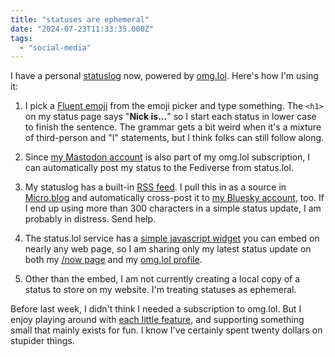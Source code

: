 ```yaml
---
title: "statuses are ephemeral"
date: "2024-07-23T11:33:35.000Z"
tags: 
  - "social-media"
---
```


I have a personal [statuslog](https://nsmsn.status.lol/) now, powered by [omg.lol](https://omg.lol/). Here's how I'm using it:

1. I pick a [Fluent emoji](https://github.com/microsoft/fluentui-emoji) from the emoji picker and type something. The `<h1>` on my status page says "**Nick is...**" so I start each status in lower case to finish the sentence. The grammar gets a bit weird when it's a mixture of third-person and "I" statements, but I think folks can still follow along.

3. Since [my Mastodon account](https://social.lol/@nsmsn) is also part of my omg.lol subscription, I can automatically post my status to the Fediverse from status.lol.

5. My statuslog has a built-in [RSS feed](https://nsmsn.status.lol/feed). I pull this in as a source in [Micro.blog](https://micro.blog/) and automatically cross-post it to [my Bluesky account](https://bsky.app/profile/nicksimson.com), too. If I end up using more than 300 characters in a simple status update, I am probably in distress. Send help.

7. The status.lol service has a [simple javascript widget](https://home.omg.lol/info/statuslog) you can embed on nearly any web page, so I am sharing only my latest status update on both my [/now page](https://nicksimson.com/now/) and my [omg.lol profile](https://nsmsn.omg.lol).

9. Other than the embed, I am not currently creating a local copy of a status to store on my website. I'm treating statuses as ephemeral.

Before last week, I didn't think I needed a subscription to omg.lol. But I enjoy playing around with [each little feature](https://home.omg.lol/info), and supporting something small that mainly exists for fun. I know I've certainly spent twenty dollars on stupider things.
